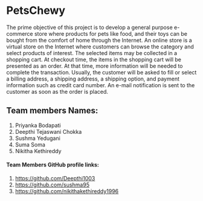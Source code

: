 # PetsChewy
The prime objective of this project is to develop a general purpose e-commerce store where products for pets like food, and their toys can be bought from the comfort of home through the Internet. An online store is a virtual store on the Internet where customers can browse the category and select products of interest. The selected items may be collected in a shopping cart. At checkout time, the items in the shopping cart will be presented as an order. At that time, more information will be needed to complete the transaction. Usually, the customer will be asked to fill or select a billing address, a shipping address, a shipping option, and payment information such as credit card number. An e-mail notification is sent to the customer as soon as the order is placed.

## Team members Names:
1. Priyanka Bodapati
1. Deepthi Tejaswani Chokka
1. Sushma Yedugani
1. Suma Soma
1. Nikitha Kethireddy

#### Team Members GitHub profile links:
1. https://github.com/Deepthi1003
1. https://github.com/sushma95
1. https://github.com/nikithakethireddy1996
